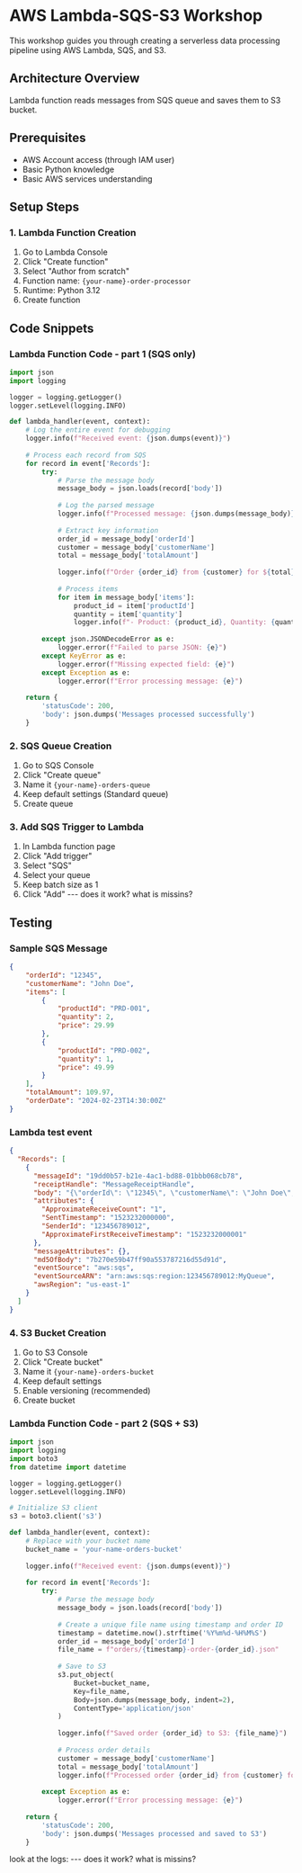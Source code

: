 # AWS Lambda-SQS-S3 Workshop

This workshop guides you through creating a serverless data processing pipeline using AWS Lambda, SQS, and S3.

## Architecture Overview
Lambda function reads messages from SQS queue and saves them to S3 bucket.

## Prerequisites
- AWS Account access (through IAM user)
- Basic Python knowledge
- Basic AWS services understanding

## Setup Steps


### 1. Lambda Function Creation
1. Go to Lambda Console
2. Click "Create function"
3. Select "Author from scratch"
4. Function name: `{your-name}-order-processor`
5. Runtime: Python 3.12
6. Create function


## Code Snippets

### Lambda Function Code - part 1 (SQS only)
```python
import json
import logging

logger = logging.getLogger()
logger.setLevel(logging.INFO)

def lambda_handler(event, context):
    # Log the entire event for debugging
    logger.info(f"Received event: {json.dumps(event)}")
    
    # Process each record from SQS
    for record in event['Records']:
        try:
            # Parse the message body
            message_body = json.loads(record['body'])
            
            # Log the parsed message
            logger.info(f"Processed message: {json.dumps(message_body)}")
            
            # Extract key information
            order_id = message_body['orderId']
            customer = message_body['customerName']
            total = message_body['totalAmount']
            
            logger.info(f"Order {order_id} from {customer} for ${total}")
            
            # Process items
            for item in message_body['items']:
                product_id = item['productId']
                quantity = item['quantity']
                logger.info(f"- Product: {product_id}, Quantity: {quantity}")
                
        except json.JSONDecodeError as e:
            logger.error(f"Failed to parse JSON: {e}")
        except KeyError as e:
            logger.error(f"Missing expected field: {e}")
        except Exception as e:
            logger.error(f"Error processing message: {e}")
    
    return {
        'statusCode': 200,
        'body': json.dumps('Messages processed successfully')
    }
```

### 2. SQS Queue Creation
1. Go to SQS Console
2. Click "Create queue"
3. Name it `{your-name}-orders-queue`
4. Keep default settings (Standard queue)
5. Create queue

### 3. Add SQS Trigger to Lambda
1. In Lambda function page
2. Click "Add trigger"
3. Select "SQS"
4. Select your queue
5. Keep batch size as 1
6. Click "Add" --- does it work? what is missins?


## Testing

### Sample SQS Message
```json
{
    "orderId": "12345",
    "customerName": "John Doe",
    "items": [
        {
            "productId": "PRD-001",
            "quantity": 2,
            "price": 29.99
        },
        {
            "productId": "PRD-002",
            "quantity": 1,
            "price": 49.99
        }
    ],
    "totalAmount": 109.97,
    "orderDate": "2024-02-23T14:30:00Z"
}
```

### Lambda test event
```json
{
  "Records": [
    {
      "messageId": "19dd0b57-b21e-4ac1-bd88-01bbb068cb78",
      "receiptHandle": "MessageReceiptHandle",
      "body": "{\"orderId\": \"12345\", \"customerName\": \"John Doe\", \"items\": [{\"productId\": \"PRD-001\", \"quantity\": 2, \"price\": 29.99}, {\"productId\": \"PRD-002\", \"quantity\": 1, \"price\": 49.99}], \"totalAmount\": 109.97, \"orderDate\": \"2024-02-23T14:30:00Z\"}",
      "attributes": {
        "ApproximateReceiveCount": "1",
        "SentTimestamp": "1523232000000",
        "SenderId": "123456789012",
        "ApproximateFirstReceiveTimestamp": "1523232000001"
      },
      "messageAttributes": {},
      "md5OfBody": "7b270e59b47ff90a553787216d55d91d",
      "eventSource": "aws:sqs",
      "eventSourceARN": "arn:aws:sqs:region:123456789012:MyQueue",
      "awsRegion": "us-east-1"
    }
  ]
}
```

### 4. S3 Bucket Creation
1. Go to S3 Console
2. Click "Create bucket"
3. Name it `{your-name}-orders-bucket`
4. Keep default settings
5. Enable versioning (recommended)
6. Create bucket

### Lambda Function Code - part 2 (SQS + S3)
```python
import json
import logging
import boto3
from datetime import datetime

logger = logging.getLogger()
logger.setLevel(logging.INFO)

# Initialize S3 client
s3 = boto3.client('s3')

def lambda_handler(event, context):
    # Replace with your bucket name
    bucket_name = 'your-name-orders-bucket'
    
    logger.info(f"Received event: {json.dumps(event)}")
    
    for record in event['Records']:
        try:
            # Parse the message body
            message_body = json.loads(record['body'])
            
            # Create a unique file name using timestamp and order ID
            timestamp = datetime.now().strftime('%Y%m%d-%H%M%S')
            order_id = message_body['orderId']
            file_name = f"orders/{timestamp}-order-{order_id}.json"
            
            # Save to S3
            s3.put_object(
                Bucket=bucket_name,
                Key=file_name,
                Body=json.dumps(message_body, indent=2),
                ContentType='application/json'
            )
            
            logger.info(f"Saved order {order_id} to S3: {file_name}")
            
            # Process order details
            customer = message_body['customerName']
            total = message_body['totalAmount']
            logger.info(f"Processed order {order_id} from {customer} for ${total}")
            
        except Exception as e:
            logger.error(f"Error processing message: {e}")
    
    return {
        'statusCode': 200,
        'body': json.dumps('Messages processed and saved to S3')
    }
```
look at the logs:
--- does it work? what is missins? 



